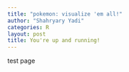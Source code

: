```yaml
---
title: "pokemon: visualize 'em all!"
author: "Shahryary Yadi"
categories: R
layout: post
title: You're up and running!
---
```


test page
